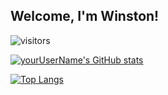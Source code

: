 ## Welcome, I'm Winston! 



![visitors](https://visitor-badge.glitch.me/badge?page_id=Winschen98.Winschen98)

[![yourUserName's GitHub stats](https://github-readme-stats.vercel.app/api?username=Winschen98)](https://github.com/yourUserName/github-readme-stats)

[![Top Langs](https://github-readme-stats.vercel.app/api/top-langs/?username=Winschen98&layout=compact)](https://github.com/yourUserName/github-readme-stats)
